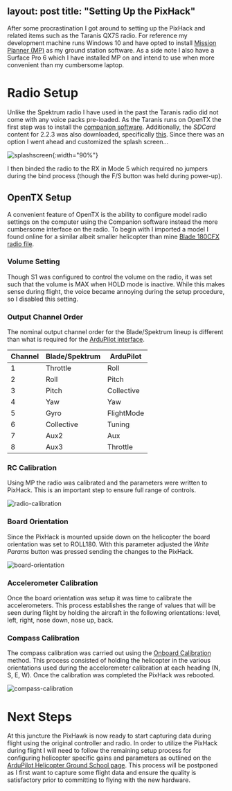 layout: post
title: "Setting Up the PixHack"
---

After some procrastination I got around to setting up the PixHack and related items such as the Taranis QX7S radio. For reference my development machine runs Windows 10 and have opted to install [Mission Planner (MP)](http://ardupilot.org/planner/) as my ground station software. As a side note I also have a Surface Pro 6 which I have installed MP on and intend to use when more convenient than my cumbersome laptop. 

# Radio Setup
Unlike the Spektrum radio I have used in the past the Taranis radio did not come with any voice packs pre-loaded. As the Taranis runs on OpenTX the first step was to install the [companion software](https://www.open-tx.org/2019/01/06/opentx-2.2.3). Additionally, the *SDCard* content for 2.2.3 was also downloaded, specifically [this](https://downloads.open-tx.org/2.2/release/sdcard/opentx-x7/sdcard-taranis-x7-2.2V0018.zip). Since there was an option I went ahead and customized the splash screen...

![splashscreen]({{site.baseurl}}/images/radio/splashscreen.jpg){:width="90%"}

I then binded the radio to the RX in Mode 5 which required no jumpers during the bind process (though the F/S button was held during power-up).

## OpenTX Setup
A convenient feature of OpenTX is the ability to configure model radio settings on the computer using the Companion software instead the more cumbersome interface on the radio. To begin with I imported a model I found online for a similar albeit smaller helicopter than mine [Blade 180CFX radio file](https://rcsettings.com/index.php/viewdownload/4-helicopters/317-blade-180cfx). 

### Volume Setting
Though S1 was configured to control the volume on the radio, it was set such that the volume is MAX when HOLD mode is inactive. While this makes sense during flight, the voice became annoying during the setup procedure, so I disabled this setting.

### Output Channel Order
The nominal output channel order for the Blade/Spektrum lineup is different than what is required for the [ArduPilot interface](http://ardupilot.org/copter/docs/traditional-helicopter-connecting-apm.html#overview-of-servo-and-rx-connection).

| Channel   | Blade/Spektrum    | ArduPilot     |
| ---       | ---               | ---           |
| 1         | Throttle          | Roll          |        
| 2         | Roll              | Pitch         |
| 3         | Pitch             | Collective    |        
| 4         | Yaw               | Yaw           |
| 5         | Gyro              | FlightMode    |        
| 6         | Collective        | Tuning        |    
| 7         | Aux2              | Aux           |
| 8         | Aux3              | Throttle      |    

### RC Calibration
Using MP the radio was calibrated and the parameters were written to PixHack. This is an important step to ensure full range of controls.

![radio-calibration]({{site.baseurl}}/images/radio/radio-calibration.jpg)

### Board Orientation
Since the PixHack is mounted upside down on the helicopter the board orientation was set to ROLL180. With this parameter adjusted the *Write Params* button was pressed sending the changes to the PixHack.

![board-orientation]({{site.baseurl}}/images/radio/board-orientation.jpg)


### Accelerometer Calibration
Once the board orientation was setup it was time to calibrate the accelerometers. This process establishes the range of values that will be seen during flight by holding the aircraft in the following orientations: level, left, right, nose down, nose up, back.

### Compass Calibration
The compass calibration was carried out using the [Onboard Calibration](http://ardupilot.org/copter/docs/common-compass-calibration-in-mission-planner.html#onboard-calibration) method. This process consisted of holding the helicopter in the various orientations used during the acceloremeter calibration at each heading (N, S, E, W). Once the calibration was completed the PixHack was rebooted.

![compass-calibration]({{site.baseurl}}/images/radio/compass-calibration.jpg)

# Next Steps
At this juncture the PixHawk is now ready to start capturing data during flight using the original controller and radio. In order to utilize the PixHack during flight I will need to follow the remaining setup process for configuring helicopter specific gains and parameters as outlined on the [ArduPilot Helicopter Ground School page](http://ardupilot.org/copter/docs/traditional-helicopter-configuration.html#). This process will be postponed as I first want to capture some flight data and ensure the quality is satisfactory prior to committing to flying with the new hardware. 